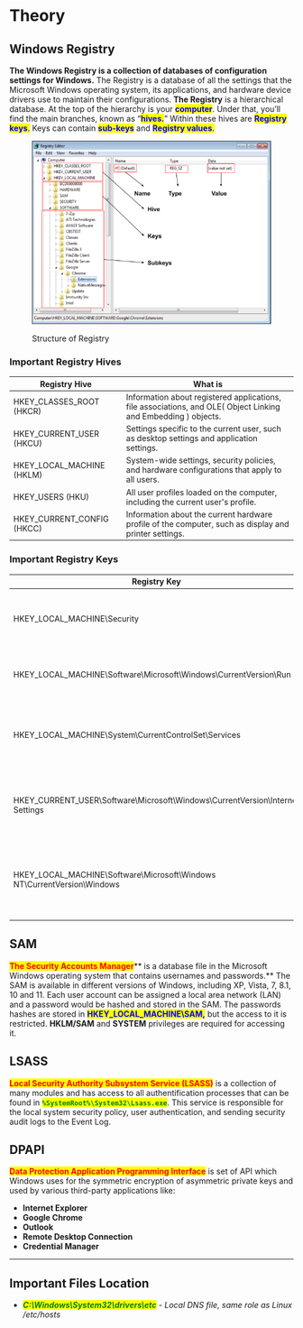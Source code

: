 # Theory

## Windows Registry

**The Windows Registry is a collection of databases of configuration settings for Windows.** The Registry is a database of all the settings that the Microsoft Windows operating system, its applications, and hardware device drivers use to maintain their configurations. **The Registry** is a hierarchical database. At the top of the hierarchy is your <mark style="color:blue;">**computer**</mark>. Under that, you’ll find the main branches, known as “<mark style="color:blue;">**hives.**</mark>” Within these hives are <mark style="color:blue;">**Registry keys**</mark><mark style="color:blue;">.</mark> Keys can contain <mark style="color:blue;">**sub-keys**</mark> and <mark style="color:blue;">**Registry values**</mark><mark style="color:blue;">.</mark>

<figure><img src="../.gitbook/assets/windows_registry_structure.png" alt=""><figcaption><p>Structure of Registry</p></figcaption></figure>

### Important Registry Hives



| Registry Hive                | What is                                                                                                        |
| ---------------------------- | -------------------------------------------------------------------------------------------------------------- |
| HKEY\_CLASSES\_ROOT (HKCR)   | Information about registered applications, file associations, and OLE( Object Linking and Embedding ) objects. |
| HKEY\_CURRENT\_USER (HKCU)   | Settings specific to the current user, such as desktop settings and application settings.                      |
| HKEY\_LOCAL\_MACHINE (HKLM)  | System-wide settings, security policies, and hardware configurations that apply to all users.                  |
| HKEY\_USERS (HKU)            | All user profiles loaded on the computer, including the current user's profile.                                |
| HKEY\_CURRENT\_CONFIG (HKCC) | Information about the current hardware profile of the computer, such as display and printer settings.          |

### Important Registry Keys



| Registry Key                                                                    | What is                                                                       |
| ------------------------------------------------------------------------------- | ----------------------------------------------------------------------------- |
| HKEY\_LOCAL\_MACHINE\Security                                                   | Security settings, such as account policies and security options.             |
| HKEY\_LOCAL\_MACHINE\Software\Microsoft\Windows\CurrentVersion\Run              | List of programs that run automatically at startup.                           |
| HKEY\_LOCAL\_MACHINE\System\CurrentControlSet\Services                          | Information about system services, including startup type and dependencies.   |
| HKEY\_CURRENT\_USER\Software\Microsoft\Windows\CurrentVersion\Internet Settings | Internet Explorer settings, such as proxy settings and security zones.        |
| HKEY\_LOCAL\_MACHINE\Software\Microsoft\Windows NT\CurrentVersion\Windows       | Windows configuration information, such as system name and installation path. |

## SAM

<mark style="color:red;">**The Security Accounts Manager**</mark>** is a database file in the Microsoft Windows operating system that contains usernames and passwords.** The SAM is available in different versions of Windows, including XP, Vista, 7, 8.1, 10 and 11. Each user account can be assigned a local area network (LAN) and a password would be hashed and stored in the SAM. The passwords hashes are stored in <mark style="color:blue;">**HKEY\_LOCAL\_MACHINE\SAM,**</mark> but the access to it is restricted. **HKLM/SAM** and **SYSTEM** privileges are required for accessing it.

## LSASS

<mark style="color:red;">**Local Security Authority Subsystem Service (LSASS)**</mark> is a collection of many modules and has access to all authentification processes that can be found in <mark style="color:green;">**`%SystemRoot%\System32\Lsass.exe`**</mark>. This service is responsible for the local system security policy, user authentication, and sending security audit logs to the Event Log.

## DPAPI

<mark style="color:red;">**Data Protection Application Programming Interface**</mark> is set of API which Windows uses for the symmetric encryption of asymmetric private keys and used by various third-party applications like:

* **Internet Explorer**
* **Google Chrome**
* **Outlook**
* **Remote Desktop Connection**
* **Credential Manager**

***

## Important Files Location

* _<mark style="color:green;">**C:\Windows\System32\drivers\etc**</mark> - Local DNS file, same role as Linux /etc/hosts_

